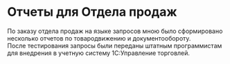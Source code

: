 # Отчеты для Отдела продаж
По заказу отдела продаж на языке запросов мною было сформировано несколько отчетов по товародвижению и документообороту.  
После тестирования запросы были переданы штатным программистам для внедрения в учетную систему 1С:Управление торговлей.

